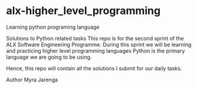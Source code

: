 # alx-higher_level_programming
Learning python programing language

Solutions to Python related tasks
This repo is for the second sprint of the ALX Software Engineering Programme. During this sprint we will be learning and practicing higher level programming languages Python is the primary language we are going to be using.

Hence, this repo will contain all the solutions I submit for our daily tasks.

Author
Myra Jarenga
